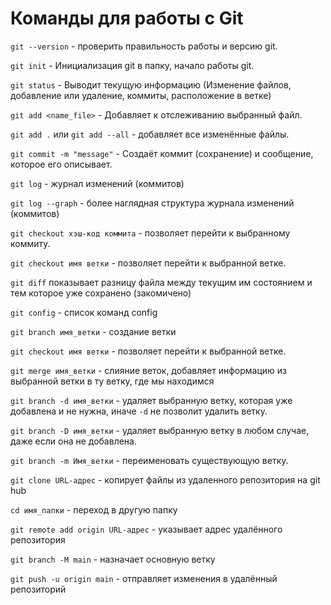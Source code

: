 # Команды для работы с Git

`git --version` - проверить правильность работы и версию git.

`git init` - Инициализация git в папку, начало работы git.

`git status` - Выводит текущую информацию (Изменение файлов, добавление или удаление, коммиты, расположение в ветке)

`git add <name_file>` - Добавляет к отслеживанию выбранный файл.

`git add .` или `git add --all` - добавляет все изменённые файлы.

`git commit -m "message"` - Создаёт коммит (сохранение) и сообщение, которое его описывает.

`git log` - журнал изменений (коммитов)

`git log --graph` - более наглядная структура журнала изменений (коммитов)

`git checkout хэш-код коммита` - позволяет перейти к выбранному коммиту.

`git checkout имя ветки` - позволяет перейти к выбранной ветке.

`git diff` показывает разницу файла между текущим им состоянием и тем которое уже сохранено (закомичено)

`git config` - список команд config

`git branch имя_ветки` - создание ветки

`git checkout имя ветки` - позволяет перейти к выбранной ветке.

`git merge имя_ветки` - слияние веток, добавляет информацию из выбранной ветки в ту ветку, где мы находимся

`git branch -d имя_ветки` - удаляет выбранную ветку, которая уже добавлена и не нужна, иначе `-d` не позволит удалить ветку.

`git branch -D имя_ветки` - удаляет выбранную ветку в любом случае, даже если она не добавлена.

`git branch -m Имя_ветки` - переименовать существующую ветку. 

`git clone URL-адрес` - копирует файлы из удаленного репозитория на git hub

`cd имя_папки` - переход в другую папку

`git remote add origin URL-адрес` - указывает адрес удалённого репозитория

`git branch -M main` - назначает основную ветку

`git push -u origin main` - отправляет изменения в удалённый репозиторий
